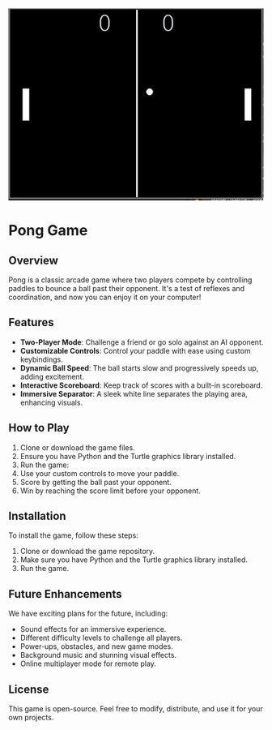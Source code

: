 <!-- Title and Image -->

<div align="center">
  <img src="pong_game.png" alt="Pong Game">
</div>

# Pong Game

## Overview
Pong is a classic arcade game where two players compete by controlling paddles to bounce a ball past their opponent. It's a test of reflexes and coordination, and now you can enjoy it on your computer!

## Features
- **Two-Player Mode**: Challenge a friend or go solo against an AI opponent.
- **Customizable Controls**: Control your paddle with ease using custom keybindings.
- **Dynamic Ball Speed**: The ball starts slow and progressively speeds up, adding excitement.
- **Interactive Scoreboard**: Keep track of scores with a built-in scoreboard.
- **Immersive Separator**: A sleek white line separates the playing area, enhancing visuals.

## How to Play
1. Clone or download the game files.
2. Ensure you have Python and the Turtle graphics library installed.
3. Run the game:
4. Use your custom controls to move your paddle.
5. Score by getting the ball past your opponent.
6. Win by reaching the score limit before your opponent.

## Installation
To install the game, follow these steps:

1. Clone or download the game repository.
2. Make sure you have Python and the Turtle graphics library installed.
3. Run the game.

## Future Enhancements
We have exciting plans for the future, including:
- Sound effects for an immersive experience.
- Different difficulty levels to challenge all players.
- Power-ups, obstacles, and new game modes.
- Background music and stunning visual effects.
- Online multiplayer mode for remote play.

## License
This game is open-source. Feel free to modify, distribute, and use it for your own projects.


